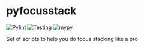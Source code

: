 # pyfocusstack

[![Pylint](https://github.com/baidakovil/pyfocusstackfo/actions/workflows/pylint.yml/badge.svg)](https://github.com/baidakovil/pyfocusstackfo/actions/workflows/pylint.yml) [![Testing](https://github.com/baidakovil/pyfocusstackfo/actions/workflows/python-pytest-flake8.yml/badge.svg)](https://github.com/baidakovil/pyfocusstackfo/actions/workflows/python-pytest-flake8.yml) [![mypy](https://github.com/baidakovil/pyfocusstackfo/actions/workflows/mypy.yml/badge.svg)](https://github.com/baidakovil/pyfocusstackfo/actions/workflows/mypy.yml)

Set of scripts to help you do focus stacking like a pro
